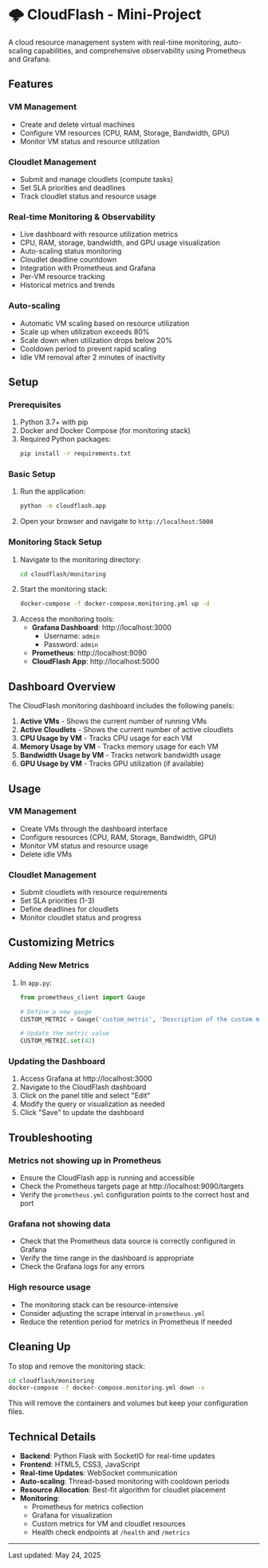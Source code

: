 # 🌩️ CloudFlash - Mini-Project

A cloud resource management system with real-time monitoring, auto-scaling capabilities, and comprehensive observability using Prometheus and Grafana.

## Features

### VM Management
- Create and delete virtual machines
- Configure VM resources (CPU, RAM, Storage, Bandwidth, GPU)
- Monitor VM status and resource utilization

### Cloudlet Management
- Submit and manage cloudlets (compute tasks)
- Set SLA priorities and deadlines
- Track cloudlet status and resource usage

### Real-time Monitoring & Observability
- Live dashboard with resource utilization metrics
- CPU, RAM, storage, bandwidth, and GPU usage visualization
- Auto-scaling status monitoring
- Cloudlet deadline countdown
- Integration with Prometheus and Grafana
- Per-VM resource tracking
- Historical metrics and trends

### Auto-scaling
- Automatic VM scaling based on resource utilization
- Scale up when utilization exceeds 80%
- Scale down when utilization drops below 20%
- Cooldown period to prevent rapid scaling
- Idle VM removal after 2 minutes of inactivity

## Setup

### Prerequisites
1. Python 3.7+ with pip
2. Docker and Docker Compose (for monitoring stack)
3. Required Python packages:
   ```bash
   pip install -r requirements.txt
   ```

### Basic Setup
1. Run the application:
   ```bash
   python -m cloudflash.app
   ```
2. Open your browser and navigate to `http://localhost:5000`

### Monitoring Stack Setup
1. Navigate to the monitoring directory:
   ```bash
   cd cloudflash/monitoring
   ```
2. Start the monitoring stack:
   ```bash
   docker-compose -f docker-compose.monitoring.yml up -d
   ```
3. Access the monitoring tools:
   - **Grafana Dashboard**: http://localhost:3000
     - Username: `admin`
     - Password: `admin`
   - **Prometheus**: http://localhost:9090
   - **CloudFlash App**: http://localhost:5000

## Dashboard Overview

The CloudFlash monitoring dashboard includes the following panels:
1. **Active VMs** - Shows the current number of running VMs
2. **Active Cloudlets** - Shows the current number of active cloudlets
3. **CPU Usage by VM** - Tracks CPU usage for each VM
4. **Memory Usage by VM** - Tracks memory usage for each VM
5. **Bandwidth Usage by VM** - Tracks network bandwidth usage
6. **GPU Usage by VM** - Tracks GPU utilization (if available)

## Usage

### VM Management
- Create VMs through the dashboard interface
- Configure resources (CPU, RAM, Storage, Bandwidth, GPU)
- Monitor VM status and resource usage
- Delete idle VMs

### Cloudlet Management
- Submit cloudlets with resource requirements
- Set SLA priorities (1-3)
- Define deadlines for cloudlets
- Monitor cloudlet status and progress

## Customizing Metrics

### Adding New Metrics
1. In `app.py`:
   ```python
   from prometheus_client import Gauge
   
   # Define a new gauge
   CUSTOM_METRIC = Gauge('custom_metric', 'Description of the custom metric')
   
   # Update the metric value
   CUSTOM_METRIC.set(42)
   ```

### Updating the Dashboard
1. Access Grafana at http://localhost:3000
2. Navigate to the CloudFlash dashboard
3. Click on the panel title and select "Edit"
4. Modify the query or visualization as needed
5. Click "Save" to update the dashboard

## Troubleshooting

### Metrics not showing up in Prometheus
- Ensure the CloudFlash app is running and accessible
- Check the Prometheus targets page at http://localhost:9090/targets
- Verify the `prometheus.yml` configuration points to the correct host and port

### Grafana not showing data
- Check that the Prometheus data source is correctly configured in Grafana
- Verify the time range in the dashboard is appropriate
- Check the Grafana logs for any errors

### High resource usage
- The monitoring stack can be resource-intensive
- Consider adjusting the scrape interval in `prometheus.yml`
- Reduce the retention period for metrics in Prometheus if needed

## Cleaning Up

To stop and remove the monitoring stack:
```bash
cd cloudflash/monitoring
docker-compose -f docker-compose.monitoring.yml down -v
```

This will remove the containers and volumes but keep your configuration files.

## Technical Details

- **Backend**: Python Flask with SocketIO for real-time updates
- **Frontend**: HTML5, CSS3, JavaScript
- **Real-time Updates**: WebSocket communication
- **Auto-scaling**: Thread-based monitoring with cooldown periods
- **Resource Allocation**: Best-fit algorithm for cloudlet placement
- **Monitoring**:
  - Prometheus for metrics collection
  - Grafana for visualization
  - Custom metrics for VM and cloudlet resources
  - Health check endpoints at `/health` and `/metrics`

---

Last updated: May 24, 2025